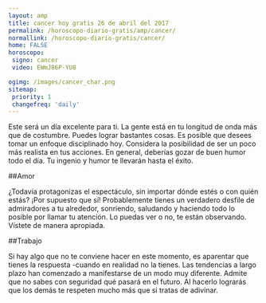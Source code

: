 ```yaml
---
layout: amp
title: cancer hoy gratis 26 de abril del 2017 
permalink: /horoscopo-diario-gratis/amp/cancer/
normallink: /horoscopo-diario-gratis/cancer/
home: FALSE
horoscopo:
 signo: cancer
 video: EWmJ86P-YU8

ogimg: /images/cancer_char.png
sitemap:
 priority: 1
 changefreq: 'daily'
---
```



Este será un día excelente para ti. La gente está en tu longitud de onda más que de costumbre. Puedes lograr bastantes cosas. Es posible que desees tomar un enfoque disciplinado hoy. Considera la posibilidad de ser un poco más realista en tus acciones. En general, deberías gozar de buen humor todo el día. Tu ingenio y humor te llevarán hasta el éxito.

##Amor

¿Todavía protagonizas el espectáculo, sin importar dónde estés o con quién estás? ¡Por supuesto que sí! Probablemente tienes un verdadero desfile de admiradores a tu alrededor, sonriendo, saludando y haciendo todo lo posible por llamar tu atención. Lo puedas ver o no, te están observando. Vístete de manera apropiada.

##Trabajo

Si hay algo que no te conviene hacer en este momento, es aparentar que tienes la respuesta -cuando en realidad no la tienes. Las tendencias a largo plazo han comenzado a manifestarse de un modo muy diferente. Admite que no sabes con seguridad qué pasará en el futuro. Al hacerlo lograrás que los demás te respeten mucho más que si tratas de adivinar.